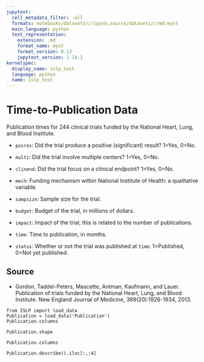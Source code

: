 ```yaml
---
jupytext:
  cell_metadata_filter: -all
  formats: notebooks/datasets///ipynb,source/datasets///md:myst
  main_language: python
  text_representation:
    extension: .md
    format_name: myst
    format_version: 0.13
    jupytext_version: 1.14.1
kernelspec:
  display_name: islp_test
  language: python
  name: islp_test
---
```


# Time-to-Publication Data

Publication times for 244 clinical trials funded by the National
Heart, Lung, and Blood Institute.
     

- `posres`: Did the trial produce a positive (significant) result?
  1=Yes, 0=No.

- `multi`: Did the trial involve multiple centers? 1=Yes, 0=No.

- `clinend`: Did the trial focus on a clinical endpoint? 1=Yes, 0=No.

- `mech`: Funding mechanism within National Institute of Health: a
  qualitative variable.

- `sampsize`: Sample size for the trial.

- `budget`: Budget of the trial, in millions of dollars.

- `impact`: Impact of the trial; this is related to the number of
  publications.

- `time`: Time to publication, in months.

- `status`: Whether or not the trial was published at `time`:
  1=Published, 0=Not yet published.

## Source

- Gordon, Taddei-Peters, Mascette, Antman, Kaufmann, and Lauer.
Publication of trials funded by the National Heart, Lung, and
Blood Institute.  New England Journal of Medicine,
369(20):1926-1934, 2013.

```{code-cell}
from ISLP import load_data
Publication = load_data('Publication')
Publication.columns
```

```{code-cell}
Publication.shape
```

```{code-cell}
Publication.columns
```

```{code-cell}
Publication.describe().iloc[:,:4]
```
